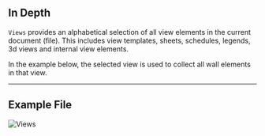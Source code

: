 ## In Depth
`Views` provides an alphabetical selection of all view elements in the current document (file). This includes view templates, sheets, schedules, legends, 3d views and internal view elements.

In the example below, the selected view is used to collect all wall elements in that view.
___
## Example File

![Views](./DSRevitNodesUI.Views_img.jpg)
